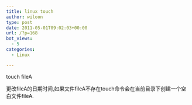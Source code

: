 ```yaml
---
title: linux touch
author: wiloon
type: post
date: 2011-05-01T09:02:03+00:00
url: /?p=168
bot_views:
  - 5
categories:
  - Linux

---
```

touch fileA
  
更改fileA的日期时间,如果文件fileA不存在touch命令会在当前目录下创建一个空白文件fileA.
